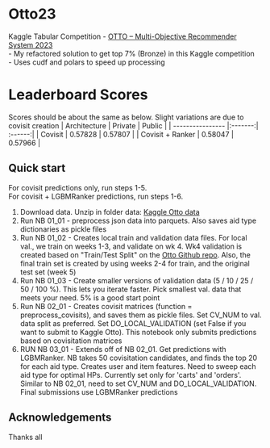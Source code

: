 # Otto23
Kaggle Tabular Competition - [OTTO – Multi-Objective Recommender System 2023](https://www.kaggle.com/competitions/otto-recommender-system/overview)
<br> - My refactored solution to get top 7% (Bronze) in this Kaggle competition
<br> - Uses cudf and polars to speed up processing

# Leaderboard Scores
Scores should be about the same as below. Slight variations are due to covisit creation
| Architecture     | Private | Public  |
| ---------------- |:-------:| :------:|
| Covisit          | 0.57828 | 0.57807 |
| Covisit + Ranker | 0.58047 | 0.57966 |

## Quick start
For covisit predictions only, run steps 1-5.
<br> For covisit + LGBMRanker predictions, run steps 1-6.
1) Download data. Unzip in folder data: [Kaggle Otto data](https://www.kaggle.com/competitions/otto-recommender-system/data)
2) Run NB 01_01 - preprocess json data into parquets. Also saves aid type dictionaries as pickle files
3) Run NB 01_02 - Creates local train and validation data files. For local val., we train on weeks 1-3, and validate on wk 4. Wk4 validation is created based on "Train/Test Split" on the [Otto Github repo](https://github.com/otto-de/recsys-dataset). Also, the final train set is created by using weeks 2-4 for train, and the original test set (week 5)
4) Run NB 01_03 - Create smaller versions of validation data (5 / 10 / 25 / 50 / 100 %). This lets you iterate faster. Pick smallest val. data that meets your need. 5% is a good start point
5) Run NB 02_01 - Creates covisit matrices (function = preprocess_covisits), and saves them as pickle files. Set CV_NUM to val. data split as preferred. Set DO_LOCAL_VALIDATION (set False if you want to submit to Kaggle Otto). This notebook only submits predictions based on covisitation matrices
6) RUN NB 03_01 - Extends off of NB 02_01. Get predictions with LGBMRanker. NB takes 50 covisitation candidates, and finds the top 20 for each aid type. Creates user and item features. Need to sweep each aid type for optimal HPs. Currently set only for 'carts' and 'orders'. Similar to NB 02_01, need to set CV_NUM and DO_LOCAL_VALIDATION. Final submissions use LGBMRanker predictions

## Acknowledgements
Thanks all
